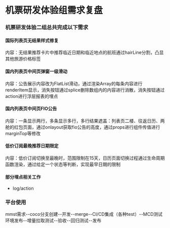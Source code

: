 # 机票研发体验组需求复盘   
### 机票研发体验二组总共完成以下需求   
#### 国际列表页无结果样式修复   
内容：无结果推荐卡片中推荐临近日期和临近地点的航班通过hairLine分割，凸显其他旅游价格标签   
#### 国内列表页中间页弹窗一级滑动   
内容：公告展示内容改为FlatList滑动，通过渲染Array的每条内容进行renderItem显示，消失按钮通过splice删除数组内的内容进行消散，消失按钮通过action进行浮层报表的埋点   
#### 国内列表页中间页FIO公告   
内容：一条显示两行，多条显示多行，多行结果遮盖：列表页二楼、往返日历、两舱的红包页面，通过onlayout获取fio公告的高度，通过props进行组件传值进行marginTop等修改   
#### 低价订阅最晚推荐日期限定   
内容：低价订阅切换至最晚时，范围限制在15天，日历页面切换过程通过生命周期函数渲染，通过给定一个状态等判断，实现最早日期的限制   
#### 部分埋点相关工作   
- log/action   
### 平台使用  
mmst需求--coco分支创建--开发--merge--CI/CD集成（各种test）--MCD测试环境发布--增量拉取测试--验收--回归测试--发布   
